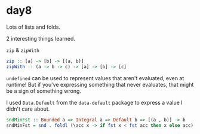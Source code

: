 # day8

Lots of lists and folds.

2 interesting things learned.

`zip` & `zipWith`
```haskell
zip :: [a] -> [b] -> [(a, b)]
zipWith :: (a -> b -> c) -> [a] -> [b] -> [c]
```

`undefined` can be used to represent values that aren't evaluated, even at
runtime! But if you've expressing something that never evaluates, that might
be a sign of something wrong.

I used `Data.Default` from the `data-default` package to express a value
I didn't care about.

```haskell
sndMinFst :: Bounded a => Integral a => Default b => [(a , b)] -> b
sndMinFst = snd . foldl (\acc x -> if fst x < fst acc then x else acc) (maxBound, def)
```
